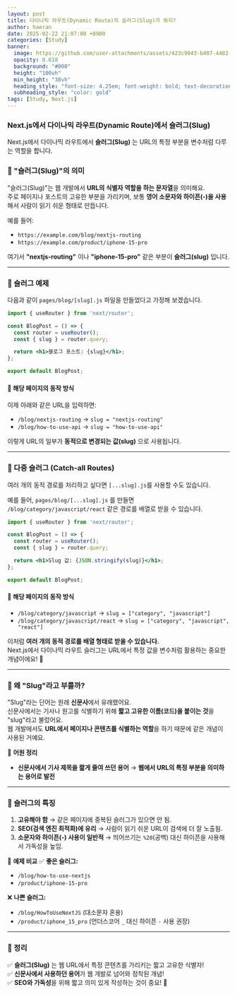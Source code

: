 ```yaml
---
layout: post
title: 다이나믹 라우트(Dynamic Route)의 슬러그(Slug)가 뭐지?
author: haeran
date: 2025-02-22 21:07:00 +0900
categories: [Study]
banner:
  image: https://github.com/user-attachments/assets/423c9943-b407-4482-84c1-cfedc2afc245
  opacity: 0.618
  background: "#000"
  height: "100vh"
  min_height: "38vh"
  heading_style: "font-size: 4.25em; font-weight: bold; text-decoration: underline"
  subheading_style: "color: gold"
tags: [Study, Next.js]
---
```


### Next.js에서 다이나믹 라우트(Dynamic Route)에서 슬러그(Slug)
Next.js에서 다이나믹 라우트에서 **슬러그(Slug)** 는 URL의 특정 부분을 변수처럼 다루는 역할을 합니다.

### 📌 "슬러그(Slug)"의 의미
"슬러그(Slug)"는 웹 개발에서 **URL의 식별자 역할을 하는 문자열**을 의미해요.  
주로 페이지나 포스트의 고유한 부분을 가리키며, 보통 **영어 소문자와 하이픈(-)을 사용**해서 사람이 읽기 쉬운 형태로 만듭니다.

예를 들어:

- `https://example.com/blog/nextjs-routing`
- `https://example.com/product/iphone-15-pro`

여기서 **"nextjs-routing"** 이나 **"iphone-15-pro"** 같은 부분이 **슬러그(slug)** 입니다.

---

### 📌 슬러그 예제
다음과 같이 `pages/blog/[slug].js` 파일을 만들었다고 가정해 보겠습니다.

```jsx
import { useRouter } from 'next/router';

const BlogPost = () => {
  const router = useRouter();
  const { slug } = router.query;

  return <h1>블로그 포스트: {slug}</h1>;
};

export default BlogPost;
```

#### 🔹 해당 페이지의 동작 방식
이제 아래와 같은 URL을 입력하면:

- `/blog/nextjs-routing` → `slug = "nextjs-routing"`
- `/blog/how-to-use-api` → `slug = "how-to-use-api"`

이렇게 URL의 일부가 **동적으로 변경되는 값(slug)** 으로 사용됩니다.

---

### 📌 다중 슬러그 (Catch-all Routes)
여러 개의 동적 경로를 처리하고 싶다면 `[...slug].js`를 사용할 수도 있습니다.

예를 들어, `pages/blog/[...slug].js` 를 만들면 `/blog/category/javascript/react` 같은 경로를 배열로 받을 수 있습니다.

```jsx
import { useRouter } from 'next/router';

const BlogPost = () => {
  const router = useRouter();
  const { slug } = router.query;

  return <h1>Slug 값: {JSON.stringify(slug)}</h1>;
};

export default BlogPost;
```

#### 🔹 해당 페이지의 동작 방식
- `/blog/category/javascript` → `slug = ["category", "javascript"]`
- `/blog/category/javascript/react` → `slug = ["category", "javascript", "react"]`

이처럼 **여러 개의 동적 경로를 배열 형태로 받을 수 있습니다.**  
Next.js에서 다이나믹 라우트 슬러그는 URL에서 특정 값을 변수처럼 활용하는 중요한 개념이에요! 🚀

---

### 📌 왜 "Slug"라고 부를까?
"Slug"라는 단어는 원래 **신문사**에서 유래했어요.  
신문사에서는 기사나 원고를 식별하기 위해 **짧고 고유한 이름(코드)을 붙이는 것**을 "slug"라고 불렀어요.  
웹 개발에서도 **URL에서 페이지나 콘텐츠를 식별하는 역할**을 하기 때문에 같은 개념이 사용된 거예요.

📖 **어원 정리**
- **신문사에서 기사 제목을 짧게 줄여 쓰던 용어** → **웹에서 URL의 특정 부분을 의미하는 용어로 발전**

---

### 📌 슬러그의 특징
1. **고유해야 함** → 같은 페이지에 중복된 슬러그가 있으면 안 됨.
2. **SEO(검색 엔진 최적화)에 유리** → 사람이 읽기 쉬운 URL이 검색에 더 잘 노출됨.
3. **소문자와 하이픈(-) 사용이 일반적** → 띄어쓰기는 `%20`(공백) 대신 하이픈을 사용해서 가독성을 높임.

📌 **예제 비교**
✅ **좋은 슬러그:**
- `/blog/how-to-use-nextjs`
- `/product/iphone-15-pro`

❌ **나쁜 슬러그:**
- `/blog/HowToUseNextJS` (대소문자 혼용)
- `/product/iphone_15_pro` (언더스코어 `_` 대신 하이픈 `-` 사용 권장)

---

### 📌 정리
✅ **슬러그(Slug)** 는 웹 URL에서 특정 콘텐츠를 가리키는 짧고 고유한 식별자!  
✅ **신문사에서 사용하던 용어**가 웹 개발로 넘어와 정착된 개념!  
✅ **SEO와 가독성**을 위해 짧고 의미 있게 작성하는 것이 중요! 🚀